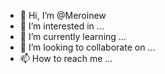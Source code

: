 - 👋 Hi, I’m @Meroinew
- 👀 I’m interested in ...
- 🌱 I’m currently learning ...
- 💞️ I’m looking to collaborate on ...
- 📫 How to reach me ...

<!---
Meroinew/Meroinew is a ✨ special ✨ repository because its `README.md` (this file) appears on your GitHub profile.
You can click the Preview link to take a look at your changes.
--->
